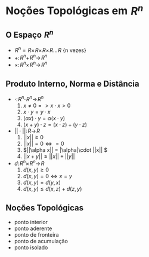 # Noções Topológicas em $\!R^n$

## O Espaço $\!R^n$

- $\!R^n$ = $\!R \times \!R \times \!R \times \!R \ldots \!R$ {n vezes}
- $+: \!R^n + \!R^n \longrightarrow \!R^n$
- $\times: \!R^n \times \!R^n \longrightarrow \!R^n$


## Produto Interno, Norma e Distância

- $\cdot : \!R^n \cdot \!R^n \longrightarrow \!R^n$
  1. $x \neq 0 => x \cdot x>0$
  2. $x \cdot y = y \cdot x$
  3. $(\alpha x)\cdot y = \alpha (x \cdot y)$
  4. $(x + y) \cdot z = (x\cdot z) + (y\cdot z)$
- $||\cdot||: \!R \longrightarrow \!R$
  1. $||x|| \geq 0$
  2. $||x|| = 0 \Leftrightarrow  = 0$
  3. $||\alpha x|| = |\alpha|\cdot ||x|| $
  4. $||x+y|| \leq ||x|| + ||y||$
- $d: \!R^n \times \!R^n \longrightarrow \!R$
  1. $d(x,y) \geq 0$
  2. $d(x,y)=0 \Leftrightarrow x=y$
  3. $d(x,y)=d(y,x)$
  4. $d(x,y)\leq d(x,z) + d(z,y)$

## Noções Topológicas

* ponto interior
* ponto aderente
* ponto de fronteira
* ponto de acumulação
* ponto isolado

